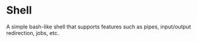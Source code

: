 # Shell
A simple bash-like shell that supports features such as pipes, input/output redirection, jobs, etc.